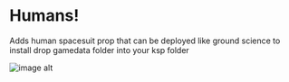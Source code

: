 # Humans!
Adds human spacesuit prop that can be deployed like ground science to install drop gamedata folder into your ksp folder

![image alt](https://github.com/Wargamer2137/Humans-/blob/main/screenshot222.png?raw=true)
